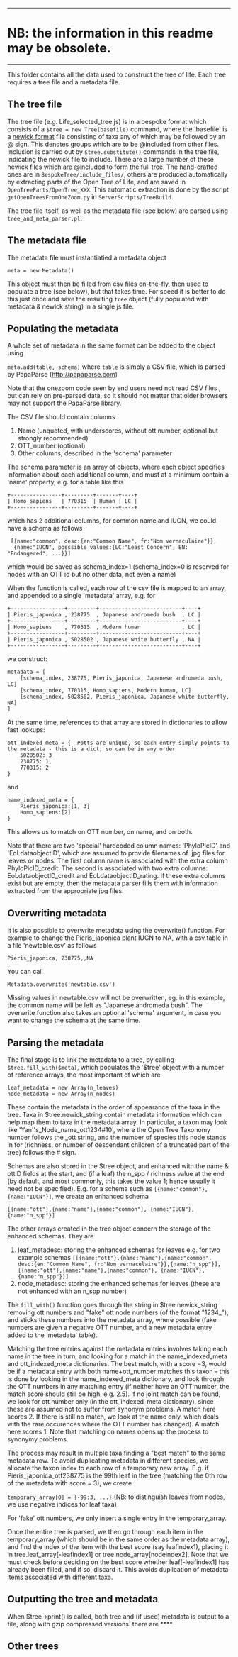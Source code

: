 ***
# NB: the information in this readme may be obsolete.
***


This folder contains all the data used to construct the tree of life. Each tree requires a tree file and a metadata file.

The tree file
-----------------

The tree file (e.g. Life_selected_tree.js) is in a bespoke format which consists of a `$tree = new Tree(basefile)` command, where the 'basefile' is a [newick format](https://en.wikipedia.org/wiki/Newick_format) file consisting of taxa any of which may be followed by an @ sign. This denotes groups which are to be @included from other files. Inclusion is carried out by `$tree.substitute()` commands in the tree file, indicating the newick file to include. There are a large number of these newick files which are @included to form the full tree. The hand-crafted ones are in `BespokeTree/include_files/`, others are produced automatically by extracting parts of the Open Tree of Life, and are saved in `OpenTreeParts/OpenTree_XXX`. This automatic extraction is done by the script `getOpenTreesFromOneZoom.py` in `ServerScripts/TreeBuild`.

The tree file itself, as well as the metadata file (see below) are parsed using `tree_and_meta_parser.pl`.

The metadata file
----------------------------

The metadata file must instantiatied a metadata object

    meta = new Metadata()

This object must then be filled from csv files on-the-fly, then used to populate a tree (see below), but that takes time. 
For speed it is better to do this just once and save the resulting `tree` object (fully populated with metadata & newick string) in a single js file.

Populating the metadata
-----------------------
A whole set of metadata in the same format can be added to the object using

`meta.add(table, schema)`
where `table` is simply a CSV file, which is parsed by PapaParse (http://papaparse.com)

Note that the onezoom code seen by end users need not read CSV files , but can rely on pre-parsed data, so it should not matter that older browsers may not support the PapaParse library.

The CSV file should contain columns

 1. Name (unquoted, with underscores, without ott number, optional but strongly recommended) 
 2. OTT_number (optional)
 3. Other columns, described
    in the 'schema' parameter

The schema parameter is an array of objects, where each object specifies information about each additional column, 
and must at a minimum contain a 'name' property, e.g. for a table like this

    +----------------+---------+-------+----+
    | Homo_sapiens   | 770315  | Human | LC |
    +----------------+---------+-------+----+

which has 2 additional columns, for common name and IUCN, we could have a schema as follows

     [{name:"common", desc:{en:"Common Name", fr:"Nom vernaculaire"}},
      {name:"IUCN", posssible_values:{LC:"Least Concern", EN: "Endangered", ...}}] 

which would be saved as schema_index=1 (schema_index=0 is reserved for nodes with an OTT id but no other data, not even a name) 

When the function is called, each row of the csv file is mapped to an array, and appended to a single 'metadata' array, e.g. for

    +-----------------+---------+--------------------------+----+
    | Pieris_japonica , 238775  , Japanese andromeda bush  , LC |
    +-----------------+---------+--------------------------+----+
    | Homo_sapiens    , 770315  , Modern human             , LC | 
    +-----------------+---------+--------------------------+----+
    | Pieris_japonica , 5028502 , Japanese white butterfly , NA |
    +-----------------+---------+--------------------------+----+

we construct:

    metadata = [
        [schema_index, 238775, Pieris_japonica, Japanese andromeda bush, LC]
        [schema_index, 770315, Homo_sapiens, Modern human, LC]
        [schema_index, 5028502, Pieris_japonica, Japanese white butterfly, NA]
    ]

At the same time, references to that array are stored in dictionaries to allow fast lookups:

    ott_indexed_meta = {  #otts are unique, so each entry simply points to the metadata - this is a dict, so can be in any order
        5028502: 3
        238775: 1, 
        770315: 2
    }
and

    name_indexed_meta = {
        Pieris_japonica:[1, 3]
        Homo_sapiens:[2]
    }

This allows us to match on OTT number, on name, and on both. 

Note that there are two 'special' hardcoded column names: 'PhyloPicID' and 'EoLdataobjectID', which are assumed to provide filenames of .jpg files for leaves or nodes. The first column name is associated with the extra column PhyloPicID_credit. The second is associated with two extra columns: EoLdataobjectID_credit and EoLdataobjectID_rating. If these extra columns exist but are empty, then the metadata parser fills them with information extracted from the appropriate jpg files.

Overwriting metadata
--------------------

It is also possible to overwrite metadata using the overwrite() function. For example to change the Pieris_japonica plant IUCN to NA,
with a csv table in a file 'newtable.csv' as follows

    Pieris_japonica, 238775,,NA 

You can call

    Metadata.overwrite('newtable.csv')

Missing values in newtable.csv will not be overwritten, eg. in this example, the common name will be left as "Japanese andromeda bush".
The overwrite function also takes an optional 'schema' argument, in case you want to change the schema at the same time.

Parsing the metadata
--------------------

The final stage is to link the metadata to a tree, by calling `$tree.fill_with($meta)`, which populates the '$tree' object with
a number of reference arrays, the most important of which are

    leaf_metadata = new Array(n_leaves)
    node_metadata = new Array(n_nodes)

These contain the metadata in the order of appearance of the taxa in the tree. Taxa in $tree.newick_string contain metadata information which can help map them to taxa in the metadata array. In particular, a taxon may look like 'Yan''s_Node_name_ott1234#10', where the Open Tree Taxonomy number follows the _ott string, and the number of species this node stands in for (richness, or number of descendant children of a truncated part of the tree) follows the # sign. 

Schemas are also stored in the $tree object, and enhanced with the name & ottID fields at the start, and (if a leaf) the n_spp / richness value at the end (by default, and most commonly, this takes the value 1; hence usually it need not be specified). E.g. for a schema such as `[{name:"common"}, {name:"IUCN"}]`, we create an enhanced schema

    [{name:"ott"},{name:"name"},{name:"common"}, {name:"IUCN"},{name:"n_spp"}]

The other arrays created in the tree object concern the storage of the enhanced schemas. They are

 1. leaf_metadesc: storing the enhanced schemas for leaves e.g. for two example schemas
	 `[[{name:"ott"},{name:"name"},{name:"common", desc:{en:"Common Name", fr:"Nom vernaculaire"}},{name:"n_spp"}],
	   [{name:"ott"},{name:"name"},{name:"common"}, {name:"IUCN"},{name:"n_spp"}]]`
 2. node_metadesc: storing the enhanced schemas for leaves (these are not enhanced with an n_spp number)
 
The `fill_with()` function goes through the string in $tree.newick_string removing ott numbers and "fake" ott node numbers (of the format "1234_"), and sticks these numbers into the metadata array, where possible (fake numbers are given a negative OTT number, and a new metadata entry added to the 'metadata' table).

Matching the tree entries against the metadata entries involves taking each name in the tree in turn, and looking for a match in the name_indexed_meta and ott_indexed_meta dictionaries. The best match, with a score =3, would be if a metadata entry with both name+ott_number matches this taxon – this is done by looking in the name_indexed_meta dictionary, and look through the OTT numbers in any matching entry (if neither have an OTT number, the match score should still be high, e.g. 2.5). If no joint match can be found, we look for ott number only (in the ott_indexed_meta dictionary), since these are assumed not to suffer from synonym problems. A match here scores 2. If there is still no match, we look at the name only, which deals with the rare occurences where the OTT number has changed). A match here scores 1. Note that matching on names opens up the process to synonymy problems.

The process may result in multiple taxa finding a "best match" to the same metadata row. To avoid duplicating metadata in different species, we allocate the taxon index to each row of a temporary new array. E.g. if Pieris_japonica_ott238775 is the 99th leaf in the tree (matching the 0th row of the metadata with score = 3), we create

`temporary_array[0] = {-99:3, ...}` (NB: to distinguish leaves from nodes, we use negative indices for leaf taxa)

For 'fake' ott numbers, we only insert a single entry in the temporary_array.

Once the entire tree is parsed, we then go through each item in the temporary_array (which should be in the same order as the metadata array), and find the index of the item with the best score (say leafindex1), placing it in tree.leaf_array[-leafindex1] or tree.node_array[nodeindex2]. Note that we must check before deciding on the best score whether leaf[-leafindex1] has already been filled, and if so, discard it. This avoids duplication of metadata items associated with different taxa.

Outputting the tree and metadata
--------------------

When $tree->print() is called, both tree and (if used) metadata is output to a file, along with gzip compressed versions. there are ****
 
 
Other trees
--------------------


